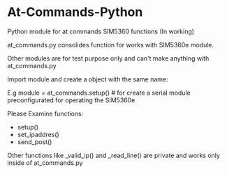 # At-Commands-Python
Python module for at commands SIM5360 functions (In working)

at_commands.py consolides function for works with SIM5360e module.

Other modules are for test purpose only and can't make anything with at_commands.py

Import module and create a object with the same name:

E.g module = at_commands.setup() # for create a serial module preconfigurated for operating the SIM5360e


Please Examine functions:

  - setup()
  - set_ipaddres()
  - send_post()
  
Other functions like _valid_ip() and _read_line() are private and works only inside of at_commands.py
